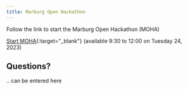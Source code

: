 ```yaml
---
title: Marburg Open Hackathon
---
```


Follow the link to start the Marburg Open Hackathon (MOHA)

<!--more-->


[Start MOHA](https://ilias.uni-marburg.de/data/UNIMR/lm_data/lm_3976505/index.html){:target="_blank"}
(available 9:30 to 12:00 on Tuesday 24, 2023) 




## Questions?
.. can be entered here

<script src="https://utteranc.es/client.js" repo="GeoMOER/moer-mpg-data-analysis" issue-term="moer-mpg-data-analysis_unit11" theme="github-light" crossorigin="anonymous" async> </script> 

